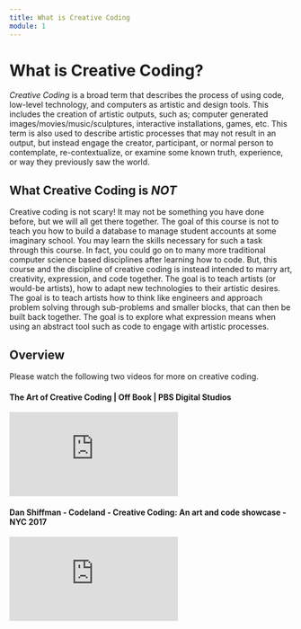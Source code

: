 ```yaml
---
title: What is Creative Coding
module: 1
---
```


# What is Creative Coding?
<!--
<div class="embed-responsive embed-responsive-16by9"><iframe class="embed-responsive-item" src="https://www.youtube.com/embed/9W7w9xkQlzI" frameborder="0" allowfullscreen></iframe></div>
-->
*Creative Coding* is a broad term that describes the process of using code, low-level technology, and computers as artistic and design tools. This includes the creation of artistic outputs, such as; computer generated images/movies/music/sculptures, interactive installations, games, etc. This term is also used to describe artistic processes that may not result in an output, but instead engage the creator, participant, or normal person to contemplate, re-contextualize, or examine some known truth, experience, or way they previously saw the world.

## What Creative Coding is *NOT*

Creative coding is not scary! It may not be something you have done before, but we will all get there together. The goal of this course is not to teach you how to build a database to manage student accounts at some imaginary school. You may learn the skills necessary for such a task through this course. In fact, you could go on to many more traditional computer science based disciplines after learning how to code. But, this course and the discipline of creative coding is instead intended to marry art, creativity, expression, and code together. The goal is to teach artists (or would-be artists), how to adapt new technologies to their artistic desires. The goal is to teach artists how to think like engineers and approach problem solving through sub-problems and smaller blocks, that can then be built back together. The goal is to explore what expression means when using an abstract tool such as code to engage with artistic processes.


## Overview

Please watch the following two videos for more on creative coding.


#### The Art of Creative Coding | Off Book | PBS Digital Studios

<div class="embed-responsive embed-responsive-16by9"><iframe class="embed-responsive-item" src="https://www.youtube.com/embed/eBV14-3LT-g" frameborder="0" allowfullscreen></iframe></div>

#### Dan Shiffman - Codeland - Creative Coding: An art and code showcase - NYC 2017

<div class="embed-responsive embed-responsive-16by9"><iframe class="embed-responsive-item" src="https://www.youtube.com/embed/68JUaszsvmU" frameborder="0" allowfullscreen></iframe></div>
